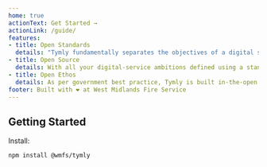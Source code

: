 ```yaml
---
home: true
actionText: Get Started →
actionLink: /guide/
features:
- title: Open Standards
  details: "Tymly fundamentally separates the objectives of a digital service from the suppliers and technology which would traditionally deliver it. If that's not disruptive enough, these objectives are defined using open standards: opening-up a whole new world of collaborative working and interoperability."
- title: Open Source
  details: With all your digital-service ambitions defined using a standard vocabulary, Tymly offers an Open Source platform to deliver them effortlessly throughout your organisation... and beyond! Built by a UK Fire Service, Tymly is designed to deploy digital capability into the most demanding of environments.
- title: Open Ethos
  details: As per government best practice, Tymly is built in-the-open on GitHub. Anyone is free to use and contribute to Tymly, helping make it capable of even bigger-and-better things. We've already had contributions from central government departments and even internet-giant Amazon!
footer: Built with ❤ at West Midlands Fire Service
---
```


## Getting Started

Install:

``` bash
npm install @wmfs/tymly
```
